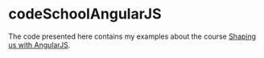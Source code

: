 # codeSchoolAngularJS
The code presented here contains my examples about the course [Shaping us with AngularJS](http://campus.codeschool.com/courses/shaping-up-with-angular-js/intro).

